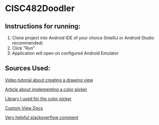 # CISC482Doodler

## Instructions for running:
1. Clone project into Android IDE of your choice (IntelliJ or Android Studio recommended)
2. Click "Run"
3. Application will open on configured Android Emulator

## Sources Used:
[Video tutorial about creating a drawing view](https://youtu.be/r8zAQTa2rfE)

[Article about implementing a color picker](https://www.geeksforgeeks.org/how-to-create-a-color-picker-tool-in-android-using-color-wheel-and-slider/)

[Library I used for the color picker](https://github.com/duanhong169/ColorPicker)

[Custom View Docs](https://developer.android.com/develop/ui/views/layout/custom-views/custom-components)

[Very helpful stackoverflow comment](https://stackoverflow.com/a/34113632)
